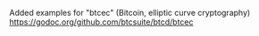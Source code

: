 Added examples for "btcec" (Bitcoin, elliptic curve cryptography)  
https://godoc.org/github.com/btcsuite/btcd/btcec  